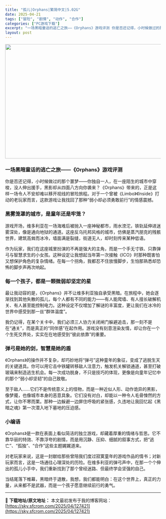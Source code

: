 ```yaml
---
title: "孤儿|Orphans|繁简中文|5.02G"
date: 2025-04-21
tags: ["冒险", "剧情", "动作", "合作"]
categories: ["PC游戏下载"]
excerpt: "一场黑暗童话的逃亡之旅——《Orphans》游戏评测 你是否还记得，小时候做过的那个噩梦——你独自一人，在一座陌生的城市中穿梭，没人伸出援手，黑影却从四面八方向你袭来？《Orphans》带来的，正是这样一场令人不安却难以移开视线的冒险旅程。对于一个曾被《Limbo》《Inside》打动的老玩家而言，&hellip;"
layout: post
---
```


<img class="aligncenter size-full wp-image-127422" src="https://sky.sfcrom.com/wp-content/uploads/2025/04/2025042104404663.webp" alt="" width="660" height="370" />
<h3 class="" data-start="96" data-end="126">一场黑暗童话的逃亡之旅——《Orphans》游戏评测</h3>
<p class="" data-start="128" data-end="279">你是否还记得，小时候做过的那个噩梦——你独自一人，在一座陌生的城市中穿梭，没人伸出援手，黑影却从四面八方向你袭来？《Orphans》带来的，正是这样一场令人不安却难以移开视线的冒险旅程。对于一个曾被《Limbo》《Inside》打动的老玩家而言，这款游戏让我找回了那种“弱小却必须勇敢前行”的情感震撼。</p>

<h3 class="" data-start="281" data-end="301">黑雾笼罩的城市，是童年还是牢笼？</h3>
<p class="" data-start="303" data-end="408">游戏开场，维多利亚在一场海难后被抛入一座神秘都市，雨水滂沱，铁轨延伸进迷雾深处，像是通向地狱的通道。这座反乌托邦风格的城市，仿佛是蒸汽朋克的残骸世界，建筑高耸而冰冷，墙面满是裂缝，街道无人，却时刻传来某种低语。</p>
<p class="" data-start="410" data-end="529">作为玩家，我们在这座城里扮演的不再是强大的主角，而是一个手无寸铁、只靠弹弓与智慧求生的小女孩。这种设定让我想起当年第一次接触《ICO》时那种既害怕又想保护角色的复杂情绪。在每一个拐角，我都忍不住放慢脚步，生怕那熟悉却恐怖的脚步声再次响起。</p>

<h3 class="" data-start="531" data-end="552">每一个孩子，都是一颗微弱却坚定的星</h3>
<p class="" data-start="554" data-end="681">最让我动容的是，《Orphans》并不让维多利亚独自承受黑暗。在旅程中，她会逐渐找到其他失散的孤儿，每个人都有不同的能力——有人能爬墙、有人擅长破解机关、有人甚至能控制电力。这种设定不仅增加了解谜的丰富度，更让我们在冰冷的世界中感受到那一丝“群体温度”。</p>
<p class="" data-start="683" data-end="780">我仍记得，在某个关卡中，我们必须三人协力关闭闸门躲避追击，那一刻不是在“通关”，而是真正的“同伴感”在起作用。游戏没有刻意渲染友情，却让你在一个个生死交界处，实实在在地感受到“彼此依靠”的重要。</p>

<h3 class="" data-start="782" data-end="799">弹弓是她的剑，智慧是她的盾</h3>
<p class="" data-start="801" data-end="930">《Orphans》的操作并不复杂，却巧妙地将“弹弓”这种童年的象征，变成了逃脱生天的关键道具。你可以用它击中铁罐转移敌人注意力，触发机关解锁通道，甚至打破玻璃来制造逃生机会。每一次成功脱身，不只是技巧的体现，更像是向童年记忆中的那个“弱小却坚韧”的自己致敬。</p>
<p class="" data-start="932" data-end="1058">至于敌人……它们不是传统意义上的怪物，而是一种近似人形、动作诡异的黑影，像梦魇，也像城市本身的恶意具象。它们没有对白，却能以一种令人毛骨悚然的方式，让你不寒而栗。那种一边躲避一边屏住呼吸的紧张感，久违地让我回忆起《黑暗之魂》第一次潜入地下墓地的压迫感。</p>

<h3 class="" data-start="1060" data-end="1067">小编语</h3>
<p class="" data-start="1069" data-end="1165">《Orphans》是一款在表面上看似简洁的独立游戏，却藏着厚重的情绪与哲思。它不靠华丽的特效、不靠浮夸的剧情，而是用沉静、压抑、细腻的叙事方式，把“逃亡”、“孤独”、“合作”这些主题娓娓道来。</p>
<p class="" data-start="1167" data-end="1272">对老玩家来说，这是一封献给那些曾陪我们度过寂寞童年的游戏作品的情书；对新玩家而言，这是一场通往心理深处的历险。在维多利亚的弹弓声中，在那一个个伸出的孤儿小手中，我们重新找到了那个曾经迷路、但最终学会坚强的自己。</p>
<p class="" data-start="1274" data-end="1336">当结尾落下帷幕，黑暗终于退散，我想，我们都能明白：在这个世界上，真正的力量，从来都不是武器，而是一个孩子愿意继续前行的勇气。</p>

---
📖 **下载地址/原文地址：** 本文最初发布于我的博客网站：[https://sky.sfcrom.com/2025/04/127421](https://sky.sfcrom.com/2025/04/127421)
